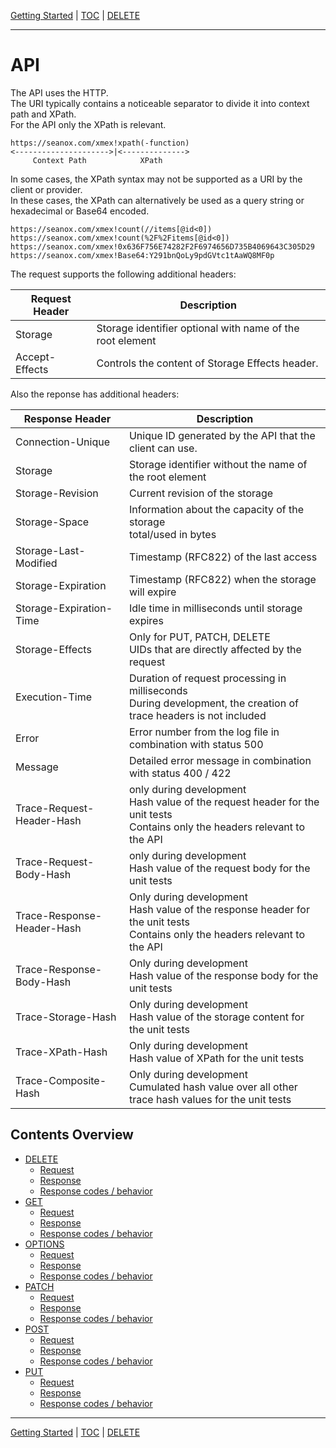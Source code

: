 [Getting Started](getting-started.md) | [TOC](README.md) | [DELETE](api-delete.md)
- - -

# API

The API uses the HTTP.  
The URI typically contains a noticeable separator to divide it into context
path and XPath.  
For the API only the XPath is relevant.

```
https://seanox.com/xmex!xpath(-function)
<--------------------->|<-------------->
     Context Path            XPath
```

In some cases, the XPath syntax may not be supported as a URI by the client or
provider.  
In these cases, the XPath can alternatively be used as a query string or
hexadecimal or Base64 encoded.

```
https://seanox.com/xmex!count(//items[@id<0])
https://seanox.com/xmex!count(%2F%2Fitems[@id<0])
https://seanox.com/xmex!0x636F756E74282F2F6974656D735B4069643C305D29
https://seanox.com/xmex!Base64:Y291bnQoLy9pdGVtc1tAaWQ8MF0p
```

The request supports the following additional headers:

<table>
  <thead>
    <tr>
      <th>
        Request Header
      </th>
      <th>
        Description
      </th>
    </tr>
  </thead>
  <tbody>
    <tr>
      <td>
        Storage
      </td>
      <td>
        Storage identifier optional with  name of the root element
      </td>
    </tr>
    <tr>
      <td>
        Accept-Effects
      </td>
      <td>
        Controls the content of Storage Effects header.
      </td>
    </tr>
  </tbody>
</table>

Also the reponse has additional headers:

<table>
  <thead>
    <tr>
      <th>
        Response Header
      </th>
      <th>
        Description
      </th>
    </tr>
  </thead>
  <tbody>
    <tr>
      <td>
        Connection-Unique
      </td>
      <td>
        Unique ID generated by the API that the client can use.
      </td>
    </tr>
    <tr>
      <td>
        Storage
      </td>
      <td>
        Storage identifier without the name of the root element
      </td>
    </tr>
    <tr>
      <td>
        Storage-Revision
      </td>
      <td>
        Current revision of the storage
      </td>
    </tr>
    <tr>
      <td>
        Storage-Space
      </td>
      <td>
        Information about the capacity of the storage<br/>
        total/used in bytes
      </td>
    </tr>
    <tr>
      <td>
        Storage-Last-Modified
      </td>
      <td>
        Timestamp (RFC822) of the last access
      </td>
    </tr>
    <tr>
      <td>
        Storage-Expiration
      </td>
      <td>
        Timestamp (RFC822) when the storage will expire
      </td>
    </tr>
    <tr>
      <td>
        Storage-Expiration-Time
      </td>
      <td>
        Idle time in milliseconds until storage expires
      </td>
    </tr>
    <tr>
      <td>
        Storage-Effects
      </td>
      <td>
        Only for PUT, PATCH, DELETE<br/>
        UIDs that are directly affected by the request
      </td>
    </tr>
    <tr>
      <td>
        Execution-Time
      </td>
      <td>
        Duration of request processing in milliseconds<br/>
        During development, the creation of trace headers is not included
      </td>
    </tr>
    <tr>
      <td>
        Error
      </td>
      <td>
        Error number from the log file in combination with status 500
      </td>
    </tr>
    <tr>
      <td>
        Message
      </td>
      <td>
        Detailed error message in combination with status 400 / 422
      </td>
    </tr>
    <tr>
      <td>
        Trace-Request-Header-Hash
      </td>
      <td>
        only during development<br/>
        Hash value of the request header for the unit tests<br/>
        Contains only the headers relevant to the API 
      </td>
    </tr>
    <tr>
      <td>
        Trace-Request-Body-Hash
      </td>
      <td>
        only during development<br/>
        Hash value of the request body for the unit tests
      </td>
    </tr>
    <tr>
      <td>
        Trace-Response-Header-Hash
      </td>
      <td>
        Only during development<br/>
        Hash value of the response header for the unit tests<br/>
        Contains only the headers relevant to the API 
      </td>
    </tr>
    <tr>
      <td>
        Trace-Response-Body-Hash 
      </td>
      <td>
        Only during development<br/>
        Hash value of the response body for the unit tests
      </td>
    </tr>
    <tr>
      <td>
        Trace-Storage-Hash
      </td>
      <td>
        Only during development<br/>
        Hash value of the storage content for the unit tests
      </td>
    </tr>
    <tr>
      <td>
        Trace-XPath-Hash
      </td>
      <td>
        Only during development<br/>
        Hash value of XPath for the unit tests
      </td>
    </tr>
    <tr>
      <td>
        Trace-Composite-Hash
      </td>
      <td>
        Only during development<br/>
        Cumulated hash value over all other trace hash values for the unit tests
      </td>
    </tr>
  </tbody>
</table>

## Contents Overview

* [DELETE](api-delete.md)
  * [Request](api-delete.md#request)
  * [Response](api-delete.md#response)
  * [Response codes / behavior](api-delete.md#response-codes--behavior)
* [GET](api-get.md)
  * [Request](api-get.md#request)
  * [Response](api-get.md#response)
  * [Response codes / behavior](api-get.md#response-codes--behavior)
* [OPTIONS](api-options.md)
  * [Request](api-options.md#request)
  * [Response](api-options.md#response)
  * [Response codes / behavior](api-options.md#response-codes--behavior)
* [PATCH](api-patch.md)
  * [Request](api-patch.md#request)
  * [Response](api-patch.md#response)
  * [Response codes / behavior](api-patch.md#response-codes--behavior)
* [POST](api-post.md)
  * [Request](api-post.md#request)
  * [Response](api-post.md#response)
  * [Response codes / behavior](api-post.md#response-codes--behavior)
* [PUT](api-put.md)
  * [Request](api-put.md#request)
  * [Response](api-put.md#response)
  * [Response codes / behavior](api-put.md#response-codes--behavior)



- - -

[Getting Started](getting-started.md) | [TOC](README.md) | [DELETE](api-delete.md)